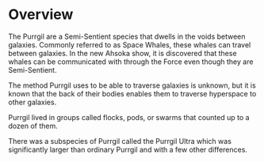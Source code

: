 # Overview

The Purrgil are a Semi-Sentient species that dwells in the voids between galaxies.
Commonly referred to as Space Whales, these whales can travel between galaxies.
In the new Ahsoka show, it is discovered that these whales can be communicated with through the Force even though they are Semi-Sentient.

The method Purrgil uses to be able to traverse galaxies is unknown, but it is known that the back of their bodies enables them to traverse hyperspace to other galaxies.

Purrgil lived in groups called flocks, pods, or swarms that counted up to a dozen of them.

There was a subspecies of Purrgil called the Purrgil Ultra which was significantly larger than ordinary Purrgil and with a few other differences.
